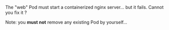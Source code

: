 The "web" Pod must start a containerized nginx server... but it fails.
Cannot you fix it ?

Note: you **must not** remove any existing Pod by yourself...
